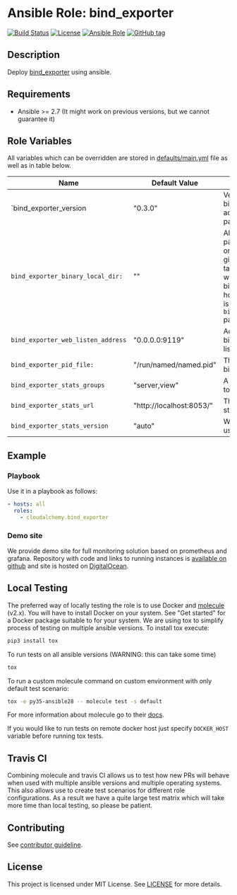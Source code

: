# Ansible Role: bind_exporter

[![Build Status](https://travis-ci.com/cloudalchemy/ansible-bind_exporter.svg?branch=master)](https://travis-ci.com/cloudalchemy/ansible-bind_exporter)
[![License](https://img.shields.io/badge/license-MIT%20License-brightgreen.svg)](https://opensource.org/licenses/MIT)
[![Ansible Role](https://img.shields.io/badge/ansible%20role-cloudalchemy.bind_exporter-blue.svg)](https://galaxy.ansible.com/cloudalchemy/bind_exporter/)
[![GitHub tag](https://img.shields.io/github/tag/cloudalchemy/ansible-bind_exporter.svg)](https://github.com/cloudalchemy/ansible-bind_exporter/tags)

## Description

Deploy [bind_exporter](https://github.com/prometheus/bind_exporter) using ansible.

## Requirements

- Ansible >= 2.7 (It might work on previous versions, but we cannot guarantee it)

## Role Variables

All variables which can be overridden are stored in [defaults/main.yml](defaults/main.yml) file as well as in table below.

| Name           | Default Value | Description                        |
| -------------- | ------------- | -----------------------------------|
| `bind_exporter_version | "0.3.0" | Version of the bind_exporter. Also accepts latest as a parameter. |
| `bind_exporter_binary_local_dir:` | "" | Allows to use local packages instead of ones distributed on github. As parameter it takes a directory where `bind_exporter` binary is stored on host on which ansible is ran. This overrides `bind_exporter_version` parameter |
| `bind_exporter_web_listen_address` | "0.0.0.0:9119" | Address on which bind_exporter will listen. |
| `bind_exporter_pid_file:` | "/run/named/named.pid" | The PID file of the bind process. |
| `bind_exporter_stats_groups` | "server,view" | A list of stats groups to poll. |
| `bind_exporter_stats_url` | "http://localhost:8053/" | The URL of the bind statistics-channel. |
| `bind_exporter_stats_version` | "auto" | Which polling API to use. |

## Example

### Playbook

Use it in a playbook as follows:
```yaml
- hosts: all
  roles:
    - cloudalchemy.bind_exporter
```

### Demo site

We provide demo site for full monitoring solution based on prometheus and grafana. Repository with code and links to running instances is [available on github](https://github.com/cloudalchemy/demo-site) and site is hosted on [DigitalOcean](https://digitalocean.com).

## Local Testing

The preferred way of locally testing the role is to use Docker and [molecule](https://github.com/metacloud/molecule) (v2.x). You will have to install Docker on your system. See "Get started" for a Docker package suitable to for your system.
We are using tox to simplify process of testing on multiple ansible versions. To install tox execute:
```sh
pip3 install tox
```
To run tests on all ansible versions (WARNING: this can take some time)
```sh
tox
```
To run a custom molecule command on custom environment with only default test scenario:
```sh
tox -e py35-ansible28 -- molecule test -s default
```
For more information about molecule go to their [docs](http://molecule.readthedocs.io/en/latest/).

If you would like to run tests on remote docker host just specify `DOCKER_HOST` variable before running tox tests.

## Travis CI

Combining molecule and travis CI allows us to test how new PRs will behave when used with multiple ansible versions and multiple operating systems. This also allows use to create test scenarios for different role configurations. As a result we have a quite large test matrix which will take more time than local testing, so please be patient.

## Contributing

See [contributor guideline](CONTRIBUTING.md).

## License

This project is licensed under MIT License. See [LICENSE](/LICENSE) for more details.
